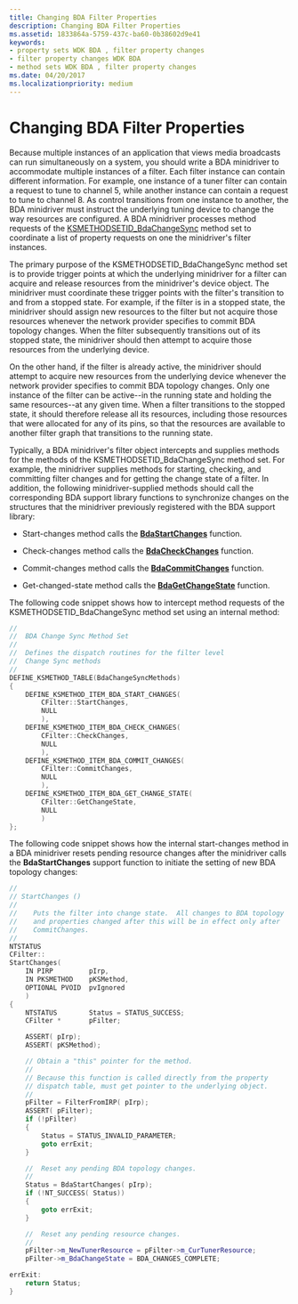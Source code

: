 ```yaml
---
title: Changing BDA Filter Properties
description: Changing BDA Filter Properties
ms.assetid: 1833864a-5759-437c-ba60-0b38602d9e41
keywords:
- property sets WDK BDA , filter property changes
- filter property changes WDK BDA
- method sets WDK BDA , filter property changes
ms.date: 04/20/2017
ms.localizationpriority: medium
---
```


# Changing BDA Filter Properties





Because multiple instances of an application that views media broadcasts can run simultaneously on a system, you should write a BDA minidriver to accommodate multiple instances of a filter. Each filter instance can contain different information. For example, one instance of a tuner filter can contain a request to tune to channel 5, while another instance can contain a request to tune to channel 8. As control transitions from one instance to another, the BDA minidriver must instruct the underlying tuning device to change the way resources are configured. A BDA minidriver processes method requests of the [KSMETHODSETID\_BdaChangeSync](https://docs.microsoft.com/windows-hardware/drivers/stream/ksmethodsetid-bdachangesync) method set to coordinate a list of property requests on one the minidriver's filter instances.

The primary purpose of the KSMETHODSETID\_BdaChangeSync method set is to provide trigger points at which the underlying minidriver for a filter can acquire and release resources from the minidriver's device object. The minidriver must coordinate these trigger points with the filter's transition to and from a stopped state. For example, if the filter is in a stopped state, the minidriver should assign new resources to the filter but not acquire those resources whenever the network provider specifies to commit BDA topology changes. When the filter subsequently transitions out of its stopped state, the minidriver should then attempt to acquire those resources from the underlying device.

On the other hand, if the filter is already active, the minidriver should attempt to acquire new resources from the underlying device whenever the network provider specifies to commit BDA topology changes. Only one instance of the filter can be active--in the running state and holding the same resources--at any given time. When a filter transitions to the stopped state, it should therefore release all its resources, including those resources that were allocated for any of its pins, so that the resources are available to another filter graph that transitions to the running state.

Typically, a BDA minidriver's filter object intercepts and supplies methods for the methods of the KSMETHODSETID\_BdaChangeSync method set. For example, the minidriver supplies methods for starting, checking, and committing filter changes and for getting the change state of a filter. In addition, the following minidriver-supplied methods should call the corresponding BDA support library functions to synchronize changes on the structures that the minidriver previously registered with the BDA support library:

-   Start-changes method calls the [**BdaStartChanges**](https://docs.microsoft.com/windows-hardware/drivers/ddi/bdasup/nf-bdasup-bdastartchanges) function.

-   Check-changes method calls the [**BdaCheckChanges**](https://docs.microsoft.com/windows-hardware/drivers/ddi/bdasup/nf-bdasup-bdacheckchanges) function.

-   Commit-changes method calls the [**BdaCommitChanges**](https://docs.microsoft.com/windows-hardware/drivers/ddi/bdasup/nf-bdasup-bdacommitchanges) function.

-   Get-changed-state method calls the [**BdaGetChangeState**](https://docs.microsoft.com/windows-hardware/drivers/ddi/bdasup/nf-bdasup-bdagetchangestate) function.

The following code snippet shows how to intercept method requests of the KSMETHODSETID\_BdaChangeSync method set using an internal method:

```cpp
//
//  BDA Change Sync Method Set
//
//  Defines the dispatch routines for the filter level
//  Change Sync methods
//
DEFINE_KSMETHOD_TABLE(BdaChangeSyncMethods)
{
    DEFINE_KSMETHOD_ITEM_BDA_START_CHANGES(
        CFilter::StartChanges,
        NULL
        ),
    DEFINE_KSMETHOD_ITEM_BDA_CHECK_CHANGES(
        CFilter::CheckChanges,
        NULL
        ),
    DEFINE_KSMETHOD_ITEM_BDA_COMMIT_CHANGES(
        CFilter::CommitChanges,
        NULL
        ),
    DEFINE_KSMETHOD_ITEM_BDA_GET_CHANGE_STATE(
        CFilter::GetChangeState,
        NULL
        )
};
```

The following code snippet shows how the internal start-changes method in a BDA minidriver resets pending resource changes after the minidriver calls the **BdaStartChanges** support function to initiate the setting of new BDA topology changes:

```cpp
//
// StartChanges ()
//
//    Puts the filter into change state.  All changes to BDA topology
//    and properties changed after this will be in effect only after
//    CommitChanges.
//
NTSTATUS
CFilter::
StartChanges(
    IN PIRP         pIrp,
    IN PKSMETHOD    pKSMethod,
    OPTIONAL PVOID  pvIgnored
    )
{
    NTSTATUS        Status = STATUS_SUCCESS;
    CFilter *       pFilter;

    ASSERT( pIrp);
    ASSERT( pKSMethod);

    // Obtain a "this" pointer for the method.
    //
    // Because this function is called directly from the property 
    // dispatch table, must get pointer to the underlying object.
    //
    pFilter = FilterFromIRP( pIrp);
    ASSERT( pFilter);
    if (!pFilter)
    {
        Status = STATUS_INVALID_PARAMETER;
        goto errExit;
    }

    //  Reset any pending BDA topology changes.
    //
    Status = BdaStartChanges( pIrp);
    if (!NT_SUCCESS( Status))
    {
        goto errExit;
    }

    //  Reset any pending resource changes.
    //
    pFilter->m_NewTunerResource = pFilter->m_CurTunerResource;
    pFilter->m_BdaChangeState = BDA_CHANGES_COMPLETE;

errExit:
    return Status;
}
```

 

 




